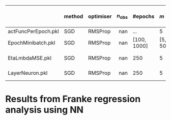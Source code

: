 |                     | method   | optimiser   |   $n_\mathrm{obs}$ | #epochs           | $m$           | $\eta$                  | $\lambda$               | $L-1$        | $N_l$         | $g$     |   train time (s) |   $\gamma$ |   $\varrho_1$, $\varrho_2$ |   $\theta_0$ | note   |
|:--------------------|:---------|:------------|-------------------:|:------------------|:--------------|:------------------------|:------------------------|:-------------|:--------------|:--------|-----------------:|-----------:|---------------------------:|-------------:|:-------|
| actFuncPerEpoch.pkl | SGD      | RMSProp     |                nan | ...               | 5             | 0.01                    | 1e-05                   | 1            | 5             | ...     |              nan |        nan |                        nan |          nan |        |
| EpochMinibatch.pkl  | SGD      | RMSProp     |                nan | $[{100}, {1000}]$ | $[{5}, {50}]$ | 0.01                    | 1e-05                   | 1            | 5             | tanh    |              nan |        nan |                        nan |          nan |        |
| EtaLmbdaMSE.pkl     | SGD      | RMSProp     |                nan | 250               | 5             | $[$10^{-9}$, $10^{0}$]$ | $[$10^{-9}$, $10^{0}$]$ | 1            | 5             | sigmoid |              nan |        nan |                        nan |          nan |        |
| LayerNeuron.pkl     | SGD      | RMSProp     |                nan | 250               | 5             | 0.01                    | 0.001                   | $[{0}, {9}]$ | $[{5}, {50}]$ | sigmoid |              nan |        nan |                        nan |          nan |        |


# Results from Franke regression analysis using NN

